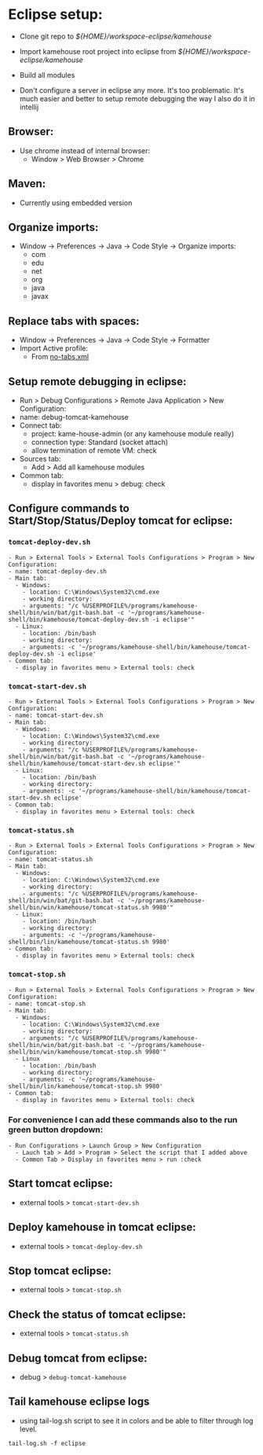 # Eclipse setup:

- Clone git repo to *${HOME}/workspace-eclipse/kamehouse*
- Import kamehouse root project into eclipse from *${HOME}/workspace-eclipse/kamehouse*
- Build all modules

- Don't configure a server in eclipse any more. It's too problematic. It's much easier and better to setup remote debugging the way I also do it in intellij

## Browser:
- Use chrome instead of internal browser:
  - Window > Web Browser > Chrome

## Maven:
- Currently using embedded version

## Organize imports: 
- Window -> Preferences -> Java -> Code Style -> Organize imports:
  - com
  - edu
  - net
  - org
  - java
  - javax

## Replace tabs with spaces:
  - Window -> Preferences -> Java -> Code Style -> Formatter
  - Import Active profile:
    - From [no-tabs.xml](local-setup/eclipse/no-tabs.xml)

## Setup remote debugging in eclipse:
  - Run > Debug Configurations > Remote Java Application > New Configuration:
  - name: debug-tomcat-kamehouse
  - Connect tab:
    - project: kame-house-admin (or any kamehouse module really)
    - connection type: Standard (socket attach)
    - allow termination of remote VM: check
  - Sources tab:
    - Add > Add all kamehouse modules
  - Common tab:
    - display in favorites menu > debug: check

## Configure commands to Start/Stop/Status/Deploy tomcat for eclipse:

  ### `tomcat-deploy-dev.sh`
    - Run > External Tools > External Tools Configurations > Program > New Configuration:
    - name: tomcat-deploy-dev.sh
    - Main tab:
      - Windows:
        - location: C:\Windows\System32\cmd.exe
        - working directory: 
        - arguments: "/c %USERPROFILE%/programs/kamehouse-shell/bin/win/bat/git-bash.bat -c '~/programs/kamehouse-shell/bin/kamehouse/tomcat-deploy-dev.sh -i eclipse'"
      - Linux:
        - location: /bin/bash
        - working directory:
        - arguments: -c '~/programs/kamehouse-shell/bin/kamehouse/tomcat-deploy-dev.sh -i eclipse'
    - Common tab:
      - display in favorites menu > External tools: check       

  ### `tomcat-start-dev.sh`
    - Run > External Tools > External Tools Configurations > Program > New Configuration:
    - name: tomcat-start-dev.sh
    - Main tab:
      - Windows:
        - location: C:\Windows\System32\cmd.exe
        - working directory: 
        - arguments: "/c %USERPROFILE%/programs/kamehouse-shell/bin/win/bat/git-bash.bat -c '~/programs/kamehouse-shell/bin/kamehouse/tomcat-start-dev.sh eclipse'"
      - Linux:
        - location: /bin/bash
        - working directory: 
        - arguments: -c '~/programs/kamehouse-shell/bin/kamehouse/tomcat-start-dev.sh eclipse'
    - Common tab:
      - display in favorites menu > External tools: check

  ### `tomcat-status.sh`
    - Run > External Tools > External Tools Configurations > Program > New Configuration:
    - name: tomcat-status.sh
    - Main tab:
      - Windows:
        - location: C:\Windows\System32\cmd.exe
        - working directory: 
        - arguments: "/c %USERPROFILE%/programs/kamehouse-shell/bin/win/bat/git-bash.bat -c '~/programs/kamehouse-shell/bin/win/kamehouse/tomcat-status.sh 9980'"
      - Linux:
        - location: /bin/bash
        - working directory: 
        - arguments: -c '~/programs/kamehouse-shell/bin/lin/kamehouse/tomcat-status.sh 9980'
    - Common tab:
      - display in favorites menu > External tools: check

  ### `tomcat-stop.sh`
    - Run > External Tools > External Tools Configurations > Program > New Configuration:
    - name: tomcat-stop.sh
    - Main tab:
      - Windows:
        - location: C:\Windows\System32\cmd.exe
        - working directory: 
        - arguments: "/c %USERPROFILE%/programs/kamehouse-shell/bin/win/bat/git-bash.bat -c '~/programs/kamehouse-shell/bin/win/kamehouse/tomcat-stop.sh 9980'"
      - Linux
        - location: /bin/bash
        - working directory:
        - arguments: -c '~/programs/kamehouse-shell/bin/lin/kamehouse/tomcat-stop.sh 9980'
    - Common tab:
      - display in favorites menu > External tools: check

  ### For convenience I can add these commands also to the run green button dropdown:
    - Run Configurations > Launch Group > New Configuration
      - Lauch tab > Add > Program > Select the script that I added above
      - Common Tab > Display in favorites menu > run :check

## Start tomcat eclipse:
- external tools > `tomcat-start-dev.sh`

## Deploy kamehouse in tomcat eclipse:
- external tools > `tomcat-deploy-dev.sh`

## Stop tomcat eclipse:
- external tools > `tomcat-stop.sh`

## Check the status of tomcat eclipse:
- external tools > `tomcat-status.sh`

## Debug tomcat from eclipse:
- debug > `debug-tomcat-kamehouse`

## Tail kamehouse eclipse logs 
- using tail-log.sh script to see it in colors and be able to filter through log level.
```
tail-log.sh -f eclipse
```